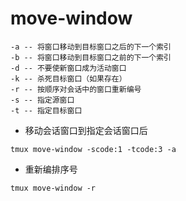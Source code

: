# move-window 

```shell
-a -- 将窗口移动到目标窗口之后的下一个索引
-b -- 将窗口移动到目标窗口之前的下一个索引
-d -- 不要使新窗口成为活动窗口
-k -- 杀死目标窗口（如果存在）
-r -- 按顺序对会话中的窗口重新编号
-s -- 指定源窗口
-t -- 指定目标窗口
```

- 移动会话窗口到指定会话窗口后
```shell
tmux move-window -scode:1 -tcode:3 -a
```

- 重新编排序号
```shell
tmux move-window -r
```
